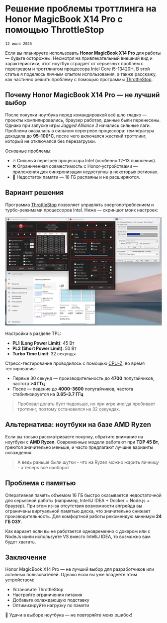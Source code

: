 <!--
{
  "draft": false,
  "tags": ["Другое"]
}
-->

# Решение проблемы троттлинга на Honor MagicBook X14 Pro с помощью ThrottleStop

```blogEnginePageDate
12 июля 2025
```

Если вы планируете использовать **Honor MagicBook X14 Pro** для работы — будьте осторожны. Несмотря на
привлекательный внешний вид и характеристики, этот ноутбук страдает от серьезных проблем с перегревом и троттлингом
процессора Intel Core i5-13420H. В этой статье я поделюсь личным опытом использования, а также расскажу, как частично
решить проблему с помощью программы [ThrottleStop](https://throttlestop.su).

## Почему Honor MagicBook X14 Pro — не лучший выбор

После покупки ноутбука перед командировкой всё шло гладко — проекты компилировались, браузер работал, данные были
перенесены. Однако при запуске игры _Jagged Alliance 3_ начались сильные лаги. Проблема оказалась в сильном перегреве
процессора: температура доходила до **95–100°C**, после чего включался жесткий троттлинг, который не отключался без
перезагрузки.

Основные проблемы:

* 🔥 Сильный перегрев процессора Intel (особенно 12–13 поколения).
* ❌ Ограниченная совместимость с Honor-устройствами — приложения для синхронизации недоступны в некоторых регионах.
* 💾 Недостаток памяти — 16 ГБ распаяны и не расширяются.

## Вариант решения

Программа [ThrottleStop](https://throttlestop.su) позволяет управлять энергопотреблением и турбо-режимами процессоров
Intel. Ниже — скриншот моих настроек:

![img.png](img.png)

Настройки в разделе TPL:

* **PL1 (Long Power Limit)**: 45 Вт
* **PL2 (Short Power Limit)**: 50 Вт
* **Turbo Time Limit**: 32 секунды

Стресс-тестирование проводилось с помощью [CPU-Z](https://www.cpuid.com/softwares/cpu-z.html), во время тестирования:

* Первые 30 секунд — производительность до **4700** попугайчиков, частота **>4 ГГц**
* После — падение до **4000–3600** попугайчиков, частота стабилизируется на **3.65–3.7 ГГц**

> Пробовал делать буст подольше, но при игре иногда пробивает тротлинг, поэтому остановился на 32 секундах.

## Альтернатива: ноутбуки на базе AMD Ryzen

Если вы только рассматриваете покупку, обратите внимание на ноутбуки с **AMD Ryzen**. Современные модели работают при
**TDP 45 Вт**, греются значительно меньше, и часто предлагают лучшие варианты охлаждения.

> А ведь раньше были шутки - что на Ryzen можно жарить яичницу - а теперь все наоборот

## Проблема с памятью

Оперативная память объемом 16 ГБ быстро оказывается недостаточной для серьезной работы (например, IntelliJ IDEA +
Docker + Node.js + браузер). При этом из-за отсутствия возможности апгрейда вы ограничены виртуальной памятью диска, что
значительно снижает производительность. Для комфортной работы рекомендую минимум **24 ГБ ОЗУ**.

Как вариант если вы не работается одновременно с докером или с NodeJs и\или используете VS вместо IntelliJ IDEA, то
возможно вам будет хватать.

## Заключение

Honor MagicBook X14 Pro — не лучший выбор для разработчиков или активных пользователей. Однако если вы уже владеете этим
устройством:
* Установите ThrottleStop
* Настройте ограничения питания
* Добавьте охлаждающую подставку
* Оптимизируйте нагрузку по памяти

📌 Удачи в выборе ноутбука — не повторяйте моих ошибок!

